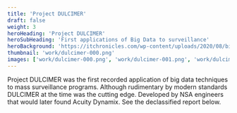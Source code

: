 ```yaml
---
title: 'Project DULCIMER'
draft: false
weight: 3
heroHeading: 'Project DULCIMER'
heroSubHeading: 'First applications of Big Data to surveillance'
heroBackground: 'https://itchronicles.com/wp-content/uploads/2020/08/big-data-analysis-1024x576.jpg.webp'
thumbnail: 'work/dulcimer-000.png'
images: ['work/dulcimer-000.png', 'work/dulcimer-001.png', 'work/dulcimer-002.png', 'work/dulcimer-003.png', 'work/dulcimer-004.png', 'work/dulcimer-005.png', 'work/dulcimer-006.png']
---
```


Project DULCIMER was the first recorded application of big data techniques to mass surveillance programs. Although rudimentary by modern standards DULCIMER at the time was the cutting edge. Developed by NSA engineers that would later found Acuity Dynamix. See the declassified report below. 
